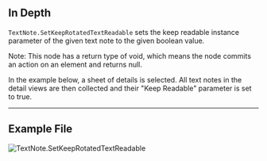 ## In Depth
`TextNote.SetKeepRotatedTextReadable` sets the keep readable instance parameter of the given text note to the given boolean value.

Note: This node has a return type of void, which means the node commits an action on an element and returns null.

In the example below, a sheet of details is selected. All text notes in the detail views are then collected and their "Keep Readable" parameter is set to true.
___
## Example File

![TextNote.SetKeepRotatedTextReadable](./Revit.Elements.TextNote.SetKeepRotatedTextReadable_img.jpg)

